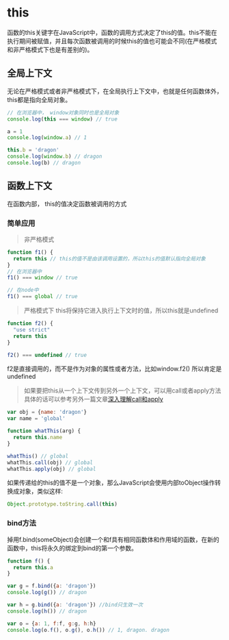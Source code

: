 # this

函数的this关键字在JavaScript中，函数的调用方式决定了this的值。this不能在执行期间被赋值，并且每次函数被调用的时候this的值也可能会不同(在严格模式和非严格模式下也是有差别的)。

## 全局上下文

无论在严格模式或者非严格模式下，在全局执行上下文中，也就是任何函数体外，this都是指向全局对象。

```js
// 在浏览器中， window对象同时也是全局对象
console.log(this === window) // true

a = 1
console.log(window.a) // 1

this.b = 'dragon'
console.log(window.b) // dragon
console.log(b) // dragon
```

## 函数上下文

在函数内部， this的值决定函数被调用的方式

### 简单应用

> 非严格模式

```js
function f1() {
  return this // this的值不是由该调用设置的，所以this的值默认指向全局对象
}
// 在浏览器中
f1() === window // true

// 在node中
f1() === global // true
```

> 严格模式下 this将保持它进入执行上下文时的值，所以this就是undefined

```js
function f2() {
  "use strict"
  return this
}

f2() === undefined // true
```

f2是直接调用的，而不是作为对象的属性或者方法，比如window.f2() 所以肯定是undefined

> 如果要把this从一个上下文传到另外一个上下文，可以用call或者apply方法  
具体的话可以参考另外一篇文章[深入理解call和apply](https://github.com/angelasubi/blog/blob/master/md/call-apply.md)  

```js
var obj = {name: 'dragon'}
var name = 'global'

function whatThis(arg) {
  return this.name
}

whatThis() // global
whatThis.call(obj) // global 
whatThis.apply(obj) // global
```

如果传递给的this的值不是一个对象，那么JavaScript会使用内部toObject操作转换成对象，类似这样:  
```js
Object.prototype.toString.call(this)
```


### bind方法

掉用f.bind(someObject)会创建一个和f具有相同函数体和作用域的函数，在新的函数中，this将永久的绑定到bind的第一个参数。

```js
function f() {
  return this.a
}

var g = f.bind({a: 'dragon'})
console.log(g()) // dragon

var h = g.bind({a: 'dragon'}) //bind只生效一次
console.log(h()) // dragon

var o = {a: 1, f:f, g:g, h:h}
console.log(o.f(), o.g(), o.h()) // 1, dragon. dragon
```